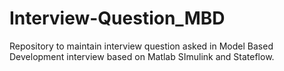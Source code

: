 # Interview-Question_MBD
Repository to maintain interview question asked in Model Based Development interview based on Matlab SImulink and Stateflow.
